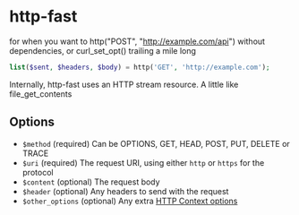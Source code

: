 # http-fast
for when you want to http("POST", "http://example.com/api") without dependencies, or curl_set_opt() trailing a mile long

```php
list($sent, $headers, $body) = http('GET', 'http://example.com');
```

Internally, http-fast uses an HTTP stream resource. A little like file_get_contents

## Options

* `$method` (required) Can be OPTIONS, GET, HEAD, POST, PUT, DELETE or TRACE
* `$uri` (required) The request URI, using either `http` or `https` for the protocol
* `$content` (optional) The request body
* `$header` (optional) Any headers to send with the request
* `$other_options` (optional) Any extra [HTTP Context options](http://php.net/manual/en/context.http.php)
